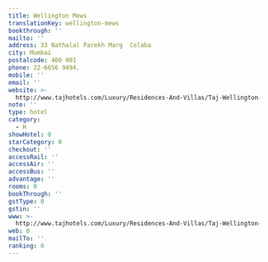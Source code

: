 ```yaml
---
title: Wellington Mews
translationKey: wellington-mews
bookthrough: ''
mailto: ''
address: 33 Nathalal Parekh Marg  Colaba
city: Mumbai
postalcode: 400 001
phone: 22-6656 9494,
mobile: ''
email: ''
website: >-
  http://www.tajhotels.com/Luxury/Residences-And-Villas/Taj-Wellington-Mews-Luxury-Residences-Mumbai
note: ''
type: hotel
category:
  - H
showHotel: 0
starCategory: 0
checkout: ''
accessRail: ''
accessAir: ''
accessBus: ''
advantage: ''
rooms: 0
bookThrough: ''
gstType: 0
gstin: ''
www: >-
  http://www.tajhotels.com/Luxury/Residences-And-Villas/Taj-Wellington-Mews-Luxury-Residences-Mumbai
web: 0
mailTo: ''
ranking: 0
---
```







